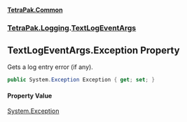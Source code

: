 #### [TetraPak.Common](index.md 'index')
### [TetraPak.Logging](TetraPak_Logging.md 'TetraPak.Logging').[TextLogEventArgs](TetraPak_Logging_TextLogEventArgs.md 'TetraPak.Logging.TextLogEventArgs')
## TextLogEventArgs.Exception Property
Gets a log entry error (if any).  
```csharp
public System.Exception Exception { get; set; }
```
#### Property Value
[System.Exception](https://docs.microsoft.com/en-us/dotnet/api/System.Exception 'System.Exception')
